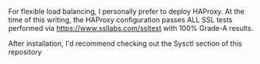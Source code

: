 For flexible load balancing, I personally prefer to deploy HAProxy. At the time of this writing, the HAProxy configuration passes ALL SSL tests performed via https://www.ssllabs.com/ssltest with 100% Grade-A results.

After installation, I'd recommend checking out the Sysctl section of this repository